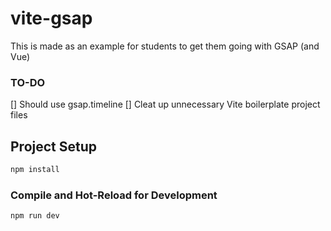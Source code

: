 # vite-gsap

This is made as an example for students to get them going with GSAP (and Vue)

### TO-DO
[] Should use gsap.timeline
[] Cleat up unnecessary Vite boilerplate project files

## Project Setup

```sh
npm install
```

### Compile and Hot-Reload for Development

```sh
npm run dev
```

